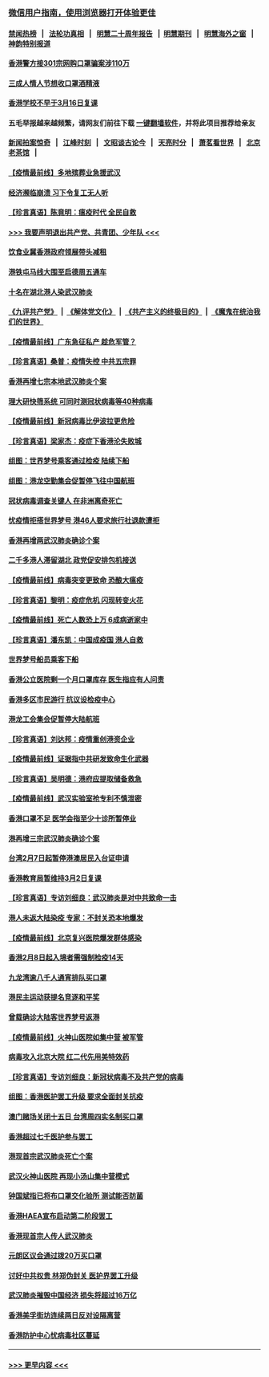 ### [微信用户指南，使用浏览器打开体验更佳](https://github.com/gfw-breaker/banned-news1/blob/master/indexes/wechat-guide.md?t=0)
#### [禁闻热榜](热点新闻.md?t=0)  &nbsp;&nbsp;|&nbsp;&nbsp; [法轮功真相](https://github.com/gfw-breaker/truth/blob/master/README.md?t=0) &nbsp;&nbsp;|&nbsp;&nbsp; [明慧二十周年报告](https://github.com/gfw-breaker/mh-reports/blob/master/README.md?t=0) &nbsp;&nbsp;|&nbsp;&nbsp;[明慧期刊](https://github.com/gfw-breaker/mh-qikan) &nbsp;&nbsp;|&nbsp;&nbsp; [明慧海外之窗](https://github.com/gfw-breaker/mh-news/blob/master/README.md?t=0) &nbsp;&nbsp;|&nbsp;&nbsp; [神韵特别报道](https://github.com/gfw-breaker/mh-news/blob/master/shenyun.md?t=0)
#### [香港警方接301宗网购口罩骗案涉110万](../pages/nsc415/n11867572.md?t=02141902) 
#### [三成人情人节想收口罩酒精液](../pages/nsc415/n11867523.md?t=02141902) 
#### [香港学校不早于3月16日复课](../pages/nsc415/n11867498.md?t=02141902) 
#### 五毛举报越来越频繁，请网友们前往下载 [一键翻墙软件](https://github.com/gfw-breaker/ssr-accounts)，并将此项目推荐给亲友
#### [新闻拍案惊奇](https://github.com/gfw-breaker/banned-news1/blob/master/pages/link4.md) &nbsp;&nbsp;|&nbsp;&nbsp; [江峰时刻](https://github.com/gfw-breaker/banned-news1/blob/master/pages/link4.md) &nbsp;&nbsp;|&nbsp;&nbsp; [文昭谈古论今](https://github.com/gfw-breaker/banned-news1/blob/master/pages/link4.md) &nbsp;&nbsp;|&nbsp;&nbsp; [天亮时分](https://github.com/gfw-breaker/banned-news1/blob/master/pages/link4.md) &nbsp;&nbsp;|&nbsp;&nbsp; [萧茗看世界](https://github.com/gfw-breaker/banned-news1/blob/master/pages/link4.md) &nbsp;&nbsp;|&nbsp;&nbsp; [北京老茶馆](https://github.com/gfw-breaker/banned-news1/blob/master/pages/link4.md) &nbsp;&nbsp;|&nbsp;&nbsp; 
#### [【疫情最前线】多地殡葬业急援武汉](../pages/nsc415/n11866914.md?t=02141902) 
#### [经济濒临崩溃 习下令复工无人听](../pages/nsc415/n11867269.md?t=02141902) 
#### [【珍言真语】陈竟明：瘟疫时代 全民自救](../pages/nsc415/n11866765.md?t=02141902) 
#### [>>> 我要声明退出共产党、共青团、少年队 <<<](https://github.com/begood0513/goodnews/blob/master/quit/letter.md) 
#### [饮食业冀香港政府领展带头减租](../pages/nsc415/n11864876.md?t=02141902) 
#### [港铁屯马线大围至启德周五通车](../pages/nsc415/n11864842.md?t=02141902) 
#### [十名在湖北港人染武汉肺炎](../pages/nsc415/n11864807.md?t=02141902) 
#### [《九评共产党》](https://github.com/begood0513/9ping.md/blob/master/README.md) &nbsp;|&nbsp; [《解体党文化》](../../../../jtdwh.md/blob/master/README.md)  &nbsp;|&nbsp; [《共产主义的终极目的》](../../../../gczydzjmd.md/blob/master/README.md) &nbsp;|&nbsp; [《魔鬼在统治我们的世界》](../../../../mgztzwmdsj.md/blob/master/README.md) 
#### [【疫情最前线】广东急征私产 趁危军管？](../pages/nsc415/n11864205.md?t=02141902) 
#### [【珍言真语】桑普：疫情失控 中共五宗罪](../pages/nsc415/n11864157.md?t=02141902) 
#### [香港再增七宗本地武汉肺炎个案](../pages/nsc415/n11862405.md?t=02141902) 
#### [理大研快筛系统 可同时测冠状病毒等40种病毒](../pages/nsc415/n11862376.md?t=02141902) 
#### [【疫情最前线】新冠病毒比伊波拉更危险](../pages/nsc415/n11862199.md?t=02141902) 
#### [【珍言真语】梁家杰：疫症下香港沦失败城](../pages/nsc415/n11861588.md?t=02141902) 
#### [组图：世界梦号乘客通过检疫 陆续下船](../pages/nsc415/n11858302.md?t=02141902) 
#### [组图：港龙空勤集会促暂停飞往中国航班](../pages/nsc415/n11858190.md?t=02141902) 
#### [冠状病毒调查关键人 在非洲离奇死亡](../pages/nsc415/n11859798.md?t=02141902) 
#### [忧疫情拒搭世界梦号 港46人要求旅行社退款遭拒](../pages/nsc415/n11859849.md?t=02141902) 
#### [香港再增两武汉肺炎确诊个案](../pages/nsc415/n11859833.md?t=02141902) 
#### [二千多港人滞留湖北 政党促安排包机接送](../pages/nsc415/n11859831.md?t=02141902) 
#### [【疫情最前线】病毒突变更致命 恐酿大瘟疫](../pages/nsc415/n11859604.md?t=02141902) 
#### [【珍言真语】黎明：疫症危机 闪现转变火花](../pages/nsc415/n11859199.md?t=02141902) 
#### [【疫情最前线】死亡人数恐上万 6成病逝家中](../pages/nsc415/n11856687.md?t=02141902) 
#### [【珍言真语】潘东凯：中国成疫国 港人自救](../pages/nsc415/n11856962.md?t=02141902) 
#### [世界梦号船员乘客下船](../pages/nsc415/n11856883.md?t=02141902) 
#### [香港公立医院剩一个月口罩库存 医生指应有人问责](../pages/nsc415/n11856875.md?t=02141902) 
#### [香港多区市民游行 抗议设检疫中心](../pages/nsc415/n11856866.md?t=02141902) 
#### [港龙工会集会促暂停大陆航班](../pages/nsc415/n11856840.md?t=02141902) 
#### [【珍言真语】刘达邦：疫情重创港资企业](../pages/nsc415/n11854274.md?t=02141902) 
#### [【疫情最前线】证据指中共研发致命生化武器](../pages/nsc415/n11853087.md?t=02141902) 
#### [【珍言真语】吴明德：港府应提取储备救急](../pages/nsc415/n11852734.md?t=02141902) 
#### [【疫情最前线】武汉实验室抢专利不慎泄密](../pages/nsc415/n11850310.md?t=02141902) 
#### [香港口罩不足 医学会指至少十诊所暂停业](../pages/nsc415/n11850301.md?t=02141902) 
#### [港再增三宗武汉肺炎确诊个案](../pages/nsc415/n11850328.md?t=02141902) 
#### [台湾2月7日起暂停港澳居民入台证申请](../pages/nsc415/n11850304.md?t=02141902) 
#### [香港教育局暂维持3月2日复课](../pages/nsc415/n11850260.md?t=02141902) 
#### [【珍言真语】专访刘细良：武汉肺炎是对中共致命一击](../pages/nsc415/n11849934.md?t=02141902) 
#### [港人未返大陆染疫 专家：不封关恐本地爆发](../pages/nsc415/n11848021.md?t=02141902) 
#### [【疫情最前线】北京复兴医院爆发群体感染](../pages/nsc415/n11847626.md?t=02141902) 
#### [香港2月8日起入境者需强制检疫14天](../pages/nsc415/n11847658.md?t=02141902) 
#### [九龙湾逾八千人通宵排队买口罩](../pages/nsc415/n11847647.md?t=02141902) 
#### [港民主运动获提名竞逐和平奖](../pages/nsc415/n11847633.md?t=02141902) 
#### [曾载确诊大陆客世界梦号返港](../pages/nsc415/n11847608.md?t=02141902) 
#### [【疫情最前线】火神山医院如集中营 被军管](../pages/nsc415/n11847524.md?t=02141902) 
#### [病毒攻入北京大院 红二代先用美特效药](../pages/nsc415/n11847427.md?t=02141902) 
#### [【珍言真语】专访刘细良：新冠状病毒不及共产党的病毒](../pages/nsc415/n11847164.md?t=02141902) 
#### [组图：香港医护罢工升级 要求全面封关抗疫](../pages/nsc415/n11844107.md?t=02141902) 
#### [澳门赌场关闭十五日 台湾周四实名制买口罩](../pages/nsc415/n11845083.md?t=02141902) 
#### [香港超过七千医护参与罢工](../pages/nsc415/n11845051.md?t=02141902) 
#### [港现首宗武汉肺炎死亡个案](../pages/nsc415/n11844998.md?t=02141902) 
#### [武汉火神山医院 再现小汤山集中营模式](../pages/nsc415/n11844763.md?t=02141902) 
#### [钟国斌指已将布口罩交化验所 测试能否防菌](../pages/nsc415/n11842783.md?t=02141902) 
#### [香港HAEA宣布启动第二阶段罢工](../pages/nsc415/n11842723.md?t=02141902) 
#### [香港现首宗人传人武汉肺炎](../pages/nsc415/n11842766.md?t=02141902) 
#### [元朗区议会通过拨20万买口罩](../pages/nsc415/n11842754.md?t=02141902) 
#### [讨好中共权贵 林郑伪封关 医护界罢工升级](../pages/nsc415/n11842359.md?t=02141902) 
#### [武汉肺炎摧毁中国经济 损失将超过16万亿](../pages/nsc415/n11839723.md?t=02141902) 
#### [香港美孚街坊连续两日反对设隔离营](../pages/nsc415/n11839962.md?t=02141902) 
#### [香港防护中心忧病毒社区蔓延](../pages/nsc415/n11839933.md?t=02141902) 

----
#### [ >>> 更早内容 <<< ](../indexes/nsc415-earlier.md)
